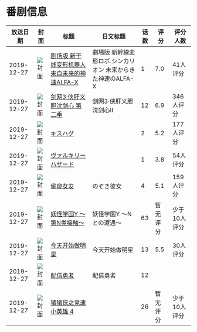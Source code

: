 # 番剧信息

|放送日期|封面|标题|日文标题|话数|评分|评分人数|
|---|---|---|---|---|---|---|
|2019-12-27|![封面](https://lain.bgm.tv/pic/cover/c/c5/b4/286670_VnlTh.jpg)|[剧场版 新干线变形机器人 来自未来的神速ALFA-X](https://bangumi.tv/subject/286670)|劇場版 新幹線変形ロボ シンカリオン 未来からきた神速のALFA-X|1|7.0|41人评分|
|2019-12-27|![封面](https://lain.bgm.tv/pic/cover/c/ee/ba/291643_67nNo.jpg)|[剑网3·侠肝义胆沈剑心 第二季](https://bangumi.tv/subject/291643)|剑网3·侠肝义胆沈剑心Ⅱ|12|6.9|346人评分|
|2019-12-27|![封面](https://bangumi.tv/img/no_icon_subject.png)|[キスハグ](https://bangumi.tv/subject/295331)||2|5.2|177人评分|
|2019-12-27|![封面](https://bangumi.tv/img/no_icon_subject.png)|[ヴァルキリーハザード](https://bangumi.tv/subject/297194)||1|3.8|54人评分|
|2019-12-27|![封面](https://bangumi.tv/img/no_icon_subject.png)|[偷窥女友](https://bangumi.tv/subject/297195)|のぞき彼女|4|5.1|159人评分|
|2019-12-27|![封面](https://lain.bgm.tv/pic/cover/c/f6/ba/297455_e5LLF.jpg)|[妖怪学园Y ～第N类接触～](https://bangumi.tv/subject/297455)|妖怪学園Y ～Nとの遭遇～|63|暂无评分|少于10人评分|
|2019-12-27|![封面](https://lain.bgm.tv/pic/cover/c/9a/86/297555_QAggD.jpg)|[今天开始做明星](https://bangumi.tv/subject/297555)|今天开始做明星|13|5.5|30人评分|
|2019-12-27|![封面](https://lain.bgm.tv/pic/cover/c/ed/d2/302643_1Z9mJ.jpg)|[配信勇者](https://bangumi.tv/subject/302643)|配信勇者|12|||
|2019-12-27|![封面](https://lain.bgm.tv/pic/cover/c/43/59/384756_sRFhl.jpg)|[猪猪侠之竞速小英雄 4](https://bangumi.tv/subject/384756)||26|暂无评分|少于10人评分|
